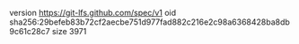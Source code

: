 version https://git-lfs.github.com/spec/v1
oid sha256:29befeb83b72cf2aecbe751d977fad882c216e2c98a6368428ba8db9c61c28c7
size 3971
